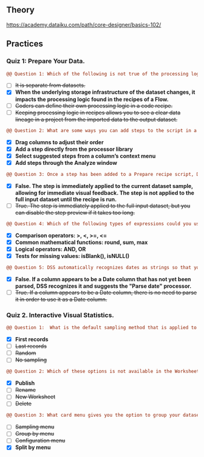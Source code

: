 ## Theory
https://academy.dataiku.com/path/core-designer/basics-102/

## Practices
### Quiz 1: Prepare Your Data.
``` diff
@@ Question 1: Which of the following is not true of the processing logic in DSS?@@
```
- [ ] ~~It is separate from datasets.~~
- [x] **When the underlying storage infrastructure of the dataset changes, it impacts the processing logic found in the recipes of a Flow.**
- [ ] ~~Coders can define their own processing logic in a code recipe.~~
- [ ] ~~Keeping processing logic in recipes allows you to see a clear data lineage in a project from the imported data to the output dataset.~~

``` diff
@@ Question 2: What are some ways you can add steps to the script in a Prepare Recipe? (Select all that apply.)@@
```
- [x] **Drag columns to adjust their order**
- [x] **Add a step directly from the processor library**
- [x] **Select suggested steps from a column’s context menu**
- [x] **Add steps through the Analyze window**
 
``` diff
@@ Question 3: Once a step has been added to a Prepare recipe script, DSS immediately applies that step to the full input dataset.@@
```
- [x] **False. The step is immediately applied to the current dataset sample, allowing for immediate visual feedback. The step is not applied to the full input dataset until the recipe is run.**
- [ ] ~~True. The step is immediately applied to the full input dataset, but you can disable the step preview if it takes too long.~~
 
``` diff
@@ Question 4: Which of the following types of expressions could you use in a Dataiku Formula step? Select all that apply@@
```
- [x] **Comparison operators: >, <, >=, <=**
- [x] **Common mathematical functions: round, sum, max**
- [x] **Logical operators: AND, OR**
- [x] **Tests for missing values: isBlank(), isNULL()**

``` diff
@@ Question 5: DSS automatically recognizes dates as strings so that you don’t have to parse them.@@
```
- [x] **False. If a column appears to be a Date column that has not yet been parsed, DSS recognizes it and suggests the "Parse date" processor.**
- [ ] ~~True. If a column appears to be a Date column, there is no need to parse it in order to use it as a Date column.~~

### Quiz 2. Interactive Visual Statistics.
``` diff
@@ Question 1:  What is the default sampling method that is applied to the dataset in the worksheet?@@
```
- [x] **First records**
- [ ] ~~Last records~~
- [ ] ~~Random~~
- [ ] ~~No sampling~~

``` diff
@@ Question 2: Which of these options is not available in the Worksheet drop-down menu?@@
```
- [x] **Publish**
- [ ] ~~Rename~~
- [ ] ~~New Worksheet~~
- [ ] ~~Delete~~

``` diff
@@ Question 3: What card menu gives you the option to group your dataset by a specified variable, so that you can perform computations on each data subgroup?@@
```
- [ ] ~~Sampling menu~~
- [ ] ~~Group by menu~~
- [ ] ~~Configuration menu~~
- [x] **Split by menu**
